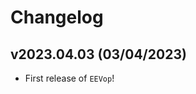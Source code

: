 # Changelog

<!--next-version-placeholder-->

## v2023.04.03 (03/04/2023)

- First release of `EEVop`!